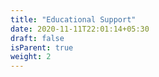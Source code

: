 ```yaml
---
title: "Educational Support"
date: 2020-11-11T22:01:14+05:30
draft: false
isParent: true
weight: 2
---
```

